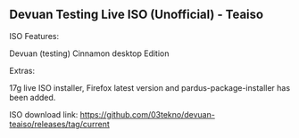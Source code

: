 ## Devuan Testing Live ISO (Unofficial) - Teaiso 
ISO Features:

Devuan (testing) Cinnamon desktop Edition

Extras:

17g live ISO installer, Firefox latest version and pardus-package-installer has been added.

ISO download link: 
https://github.com/03tekno/devuan-teaiso/releases/tag/current


